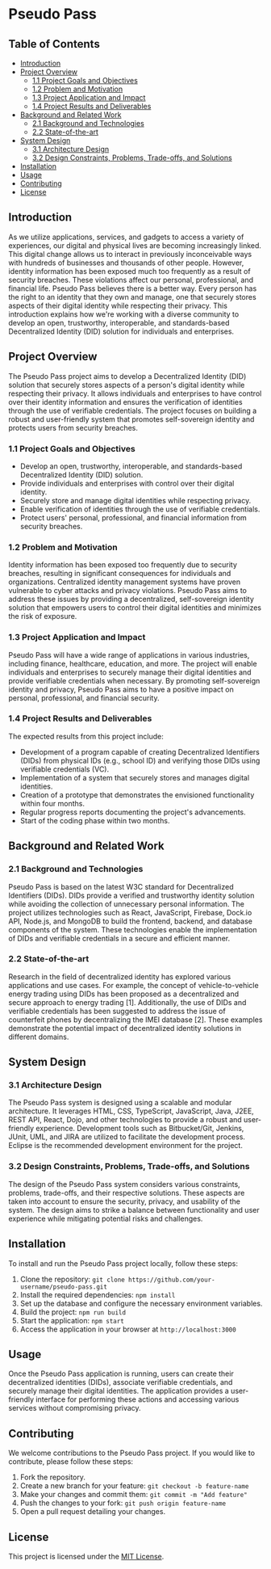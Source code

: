 # Pseudo Pass

## Table of Contents
- [Introduction](#introduction)
- [Project Overview](#project-overview)
  - [1.1 Project Goals and Objectives](#11-project-goals-and-objectives)
  - [1.2 Problem and Motivation](#12-problem-and-motivation)
  - [1.3 Project Application and Impact](#13-project-application-and-impact)
  - [1.4 Project Results and Deliverables](#14-project-results-and-deliverables)
- [Background and Related Work](#background-and-related-work)
  - [2.1 Background and Technologies](#21-background-and-technologies)
  - [2.2 State-of-the-art](#22-state-of-the-art)
- [System Design](#system-design)
  - [3.1 Architecture Design](#31-architecture-design)
  - [3.2 Design Constraints, Problems, Trade-offs, and Solutions](#32-design-constraints-problems-trade-offs-and-solutions)
- [Installation](#installation)
- [Usage](#usage)
- [Contributing](#contributing)
- [License](#license)

## Introduction
As we utilize applications, services, and gadgets to access a variety of experiences, our digital and physical lives are becoming increasingly linked. This digital change allows us to interact in previously inconceivable ways with hundreds of businesses and thousands of other people. However, identity information has been exposed much too frequently as a result of security breaches. These violations affect our personal, professional, and financial life. Pseudo Pass believes there is a better way. Every person has the right to an identity that they own and manage, one that securely stores aspects of their digital identity while respecting their privacy. This introduction explains how we're working with a diverse community to develop an open, trustworthy, interoperable, and standards-based Decentralized Identity (DID) solution for individuals and enterprises.

## Project Overview
The Pseudo Pass project aims to develop a Decentralized Identity (DID) solution that securely stores aspects of a person's digital identity while respecting their privacy. It allows individuals and enterprises to have control over their identity information and ensures the verification of identities through the use of verifiable credentials. The project focuses on building a robust and user-friendly system that promotes self-sovereign identity and protects users from security breaches.

### 1.1 Project Goals and Objectives
- Develop an open, trustworthy, interoperable, and standards-based Decentralized Identity (DID) solution.
- Provide individuals and enterprises with control over their digital identity.
- Securely store and manage digital identities while respecting privacy.
- Enable verification of identities through the use of verifiable credentials.
- Protect users' personal, professional, and financial information from security breaches.

### 1.2 Problem and Motivation
Identity information has been exposed too frequently due to security breaches, resulting in significant consequences for individuals and organizations. Centralized identity management systems have proven vulnerable to cyber attacks and privacy violations. Pseudo Pass aims to address these issues by providing a decentralized, self-sovereign identity solution that empowers users to control their digital identities and minimizes the risk of exposure.

### 1.3 Project Application and Impact
Pseudo Pass will have a wide range of applications in various industries, including finance, healthcare, education, and more. The project will enable individuals and enterprises to securely manage their digital identities and provide verifiable credentials when necessary. By promoting self-sovereign identity and privacy, Pseudo Pass aims to have a positive impact on personal, professional, and financial security.

### 1.4 Project Results and Deliverables
The expected results from this project include:
- Development of a program capable of creating Decentralized Identifiers (DIDs) from physical IDs (e.g., school ID) and verifying those DIDs using verifiable credentials (VC).
- Implementation of a system that securely stores and manages digital identities.
- Creation of a prototype that demonstrates the envisioned functionality within four months.
- Regular progress reports documenting the project's advancements.
- Start of the coding phase within two months.

## Background and Related Work
### 2.1 Background and Technologies
Pseudo Pass is based on the latest W3C standard for Decentralized Identifiers (DIDs). DIDs provide a verified and trustworthy identity solution while avoiding the collection of unnecessary personal information. The project utilizes technologies such as React, JavaScript, Firebase, Dock.io API, Node.js, and MongoDB to build the frontend, backend, and database components of the system. These technologies enable the implementation of DIDs and verifiable credentials in a secure and efficient manner.

### 2.2 State-of-the-art
Research in the field of decentralized identity has explored various applications and use cases. For example, the concept of vehicle-to-vehicle energy trading using DIDs has been proposed as a decentralized and secure approach to energy trading [1]. Additionally, the use of DIDs and verifiable credentials has been suggested to address the issue of counterfeit phones by decentralizing the IMEI database [2]. These examples demonstrate the potential impact of decentralized identity solutions in different domains.

## System Design
### 3.1 Architecture Design
The Pseudo Pass system is designed using a scalable and modular architecture. It leverages HTML, CSS, TypeScript, JavaScript, Java, J2EE, REST API, React, Dojo, and other technologies to provide a robust and user-friendly experience. Development tools such as Bitbucket/Git, Jenkins, JUnit, UML, and JIRA are utilized to facilitate the development process. Eclipse is the recommended development environment for the project.

### 3.2 Design Constraints, Problems, Trade-offs, and Solutions
The design of the Pseudo Pass system considers various constraints, problems, trade-offs, and their respective solutions. These aspects are taken into account to ensure the security, privacy, and usability of the system. The design aims to strike a balance between functionality and user experience while mitigating potential risks and challenges.

## Installation
To install and run the Pseudo Pass project locally, follow these steps:

1. Clone the repository: `git clone https://github.com/your-username/pseudo-pass.git`
2. Install the required dependencies: `npm install`
3. Set up the database and configure the necessary environment variables.
4. Build the project: `npm run build`
5. Start the application: `npm start`
6. Access the application in your browser at `http://localhost:3000`

## Usage
Once the Pseudo Pass application is running, users can create their decentralized identities (DIDs), associate verifiable credentials, and securely manage their digital identities. The application provides a user-friendly interface for performing these actions and accessing various services without compromising privacy.

## Contributing
We welcome contributions to the Pseudo Pass project. If you would like to contribute, please follow these steps:
1. Fork the repository.
2. Create a new branch for your feature: `git checkout -b feature-name`
3. Make your changes and commit them: `git commit -m "Add feature"`
4. Push the changes to your fork: `git push origin feature-name`
5. Open a pull request detailing your changes.

## License
This project is licensed under the [MIT License](LICENSE).
